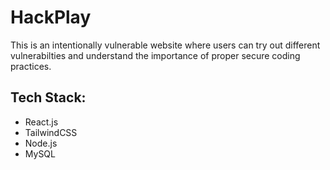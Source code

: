 # HackPlay
This is an intentionally vulnerable website where users can try out different vulnerabilties and understand the importance of proper secure coding practices.
## Tech Stack:
- React.js
- TailwindCSS
- Node.js
- MySQL
